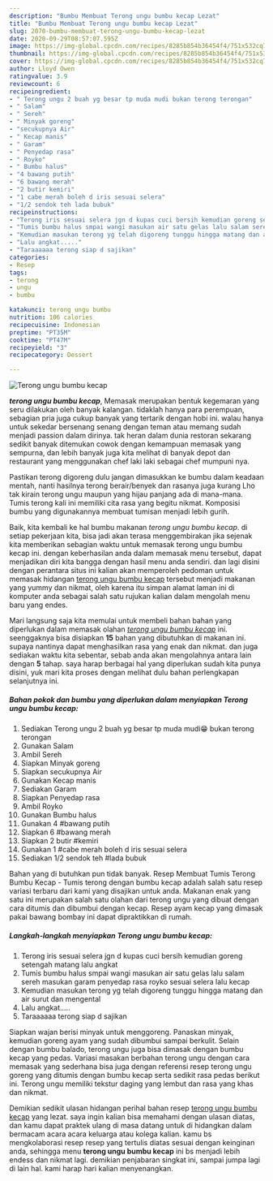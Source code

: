 ```yaml
---
description: "Bumbu Membuat Terong ungu bumbu kecap Lezat"
title: "Bumbu Membuat Terong ungu bumbu kecap Lezat"
slug: 2070-bumbu-membuat-terong-ungu-bumbu-kecap-lezat
date: 2020-09-29T08:57:07.595Z
image: https://img-global.cpcdn.com/recipes/8285b854b36454f4/751x532cq70/terong-ungu-bumbu-kecap-foto-resep-utama.jpg
thumbnail: https://img-global.cpcdn.com/recipes/8285b854b36454f4/751x532cq70/terong-ungu-bumbu-kecap-foto-resep-utama.jpg
cover: https://img-global.cpcdn.com/recipes/8285b854b36454f4/751x532cq70/terong-ungu-bumbu-kecap-foto-resep-utama.jpg
author: Lloyd Owen
ratingvalue: 3.9
reviewcount: 6
recipeingredient:
- " Terong ungu 2 buah yg besar tp muda mudi bukan terong terongan"
- " Salam"
- " Sereh"
- " Minyak goreng"
- "secukupnya Air"
- " Kecap manis"
- " Garam"
- " Penyedap rasa"
- " Royko"
- " Bumbu halus"
- "4 bawang putih"
- "6 bawang merah"
- "2 butir kemiri"
- "1 cabe merah boleh d iris sesuai selera"
- "1/2 sendok teh lada bubuk"
recipeinstructions:
- "Terong iris sesuai selera jgn d kupas cuci bersih kemudian goreng setengah matang lalu angkat"
- "Tumis bumbu halus smpai wangi masukan air satu gelas lalu salam sereh masukan garam penyedap rasa royko sesuai selera lalu kecap"
- "Kemudian masukan terong yg telah digoreng tunggu hingga matang dan air surut dan mengental"
- "Lalu angkat....."
- "Taraaaaaa terong siap d sajikan"
categories:
- Resep
tags:
- terong
- ungu
- bumbu

katakunci: terong ungu bumbu 
nutrition: 106 calories
recipecuisine: Indonesian
preptime: "PT35M"
cooktime: "PT47M"
recipeyield: "3"
recipecategory: Dessert

---
```



![Terong ungu bumbu kecap](https://img-global.cpcdn.com/recipes/8285b854b36454f4/751x532cq70/terong-ungu-bumbu-kecap-foto-resep-utama.jpg)

<b><i>terong ungu bumbu kecap</i></b>, Memasak merupakan bentuk kegemaran yang seru dilakukan oleh banyak kalangan. tidaklah hanya para perempuan, sebagian pria juga cukup banyak yang tertarik dengan hobi ini. walau hanya untuk sekedar bersenang senang dengan teman atau memang sudah menjadi passion dalam dirinya. tak heran dalam dunia restoran sekarang sedikit banyak ditemukan cowok dengan kemampuan memasak yang sempurna, dan lebih banyak juga kita melihat di banyak depot dan restaurant yang menggunakan chef laki laki sebagai chef mumpuni nya.

Pastikan terong digoreng dulu jangan dimasukkan ke bumbu dalam keadaan mentah, nanti hasilnya terong berair/benyek dan rasanya juga kurang Lho tak kirain terong ungu maupun yang hijau panjang ada di mana-mana. Tumis terong kali ini memiliki cita rasa yang begitu nikmat. Komposisi bumbu yang digunakannya membuat tumisan menjadi lebih gurih.

Baik, kita kembali ke hal bumbu makanan <i>terong ungu bumbu kecap</i>. di setiap pekerjaan kita, bisa jadi akan terasa menggembirakan jika sejenak kita memberikan sebagian waktu untuk memasak terong ungu bumbu kecap ini. dengan keberhasilan anda dalam memasak menu tersebut, dapat menjadikan diri kita bangga dengan hasil menu anda sendiri. dan lagi disini dengan perantara situs ini kalian akan memperoleh pedoman untuk memasak hidangan <u>terong ungu bumbu kecap</u> tersebut menjadi makanan yang yummy dan nikmat, oleh karena itu simpan alamat laman ini di komputer anda sebagai salah satu rujukan kalian dalam mengolah menu baru yang endes.


Mari langsung saja kita memulai untuk membeli bahan bahan yang diperlukan dalam memasak olahan <u><i>terong ungu bumbu kecap</i></u> ini. seenggaknya bisa disiapkan <b>15</b> bahan yang dibutuhkan di makanan ini. supaya nantinya dapat menghasilkan rasa yang enak dan nikmat. dan juga sediakan waktu kita sebentar, sebab anda akan mengolahnya antara lain dengan <b>5</b> tahap. saya harap berbagai hal yang diperlukan sudah kita punya disini, yuk mari kita proses dengan melihat dulu bahan perlengkapan selanjutnya ini.

<!--inarticleads1-->

##### Bahan pokok dan bumbu yang diperlukan dalam menyiapkan Terong ungu bumbu kecap:

1. Sediakan  Terong ungu 2 buah yg besar tp muda mudi😁 bukan terong terongan
1. Gunakan  Salam
1. Ambil  Sereh
1. Siapkan  Minyak goreng
1. Siapkan secukupnya Air
1. Gunakan  Kecap manis
1. Sediakan  Garam
1. Siapkan  Penyedap rasa
1. Ambil  Royko
1. Gunakan  Bumbu halus
1. Gunakan 4 #bawang putih
1. Siapkan 6 #bawang merah
1. Siapkan 2 butir #kemiri
1. Gunakan 1 #cabe merah boleh d iris sesuai selera
1. Sediakan 1/2 sendok teh #lada bubuk


Bahan yang di butuhkan pun tidak banyak. Resep Membuat Tumis Terong Bumbu Kecap - Tumis terong dengan bumbu kecap adalah salah satu resep variasi terbaru dari kami yang disajikan untuk anda. Makanan enak yang satu ini merupakan salah satu olahan dari terong ungu yang dibuat dengan cara ditumis dan dibumbui dengan kecap. Resep ayam kecap yang dimasak pakai bawang bombay ini dapat dipraktikkan di rumah. 

<!--inarticleads2-->

##### Langkah-langkah menyiapkan Terong ungu bumbu kecap:

1. Terong iris sesuai selera jgn d kupas cuci bersih kemudian goreng setengah matang lalu angkat
1. Tumis bumbu halus smpai wangi masukan air satu gelas lalu salam sereh masukan garam penyedap rasa royko sesuai selera lalu kecap
1. Kemudian masukan terong yg telah digoreng tunggu hingga matang dan air surut dan mengental
1. Lalu angkat.....
1. Taraaaaaa terong siap d sajikan


Siapkan wajan berisi minyak untuk menggoreng. Panaskan minyak, kemudian goreng ayam yang sudah dibumbui sampai berkulit. Selain dengan bumbu balado, terong ungu juga bisa dimasak dengan bumbu kecap yang pedas. Variasi masakan berbahan terong ungu dengan cara memasak yang sederhana bisa juga dengan referensi resep terong ungu goreng yang ditumis dengan bumbu kecap serta sedikit rasa pedas berikut ini. Terong ungu memiliki tekstur daging yang lembut dan rasa yang khas dan nikmat. 

Demikian sedikit ulasan hidangan perihal bahan resep <u>terong ungu bumbu kecap</u> yang lezat. saya ingin kalian bisa memahami dengan ulasan diatas, dan kamu dapat praktek ulang di masa datang untuk di hidangkan dalam bermacam acara acara keluarga atau kolega kalian. kamu bs mengkolaborasi resep resep yang tertulis diatas sesuai dengan keinginan anda, sehingga menu <b>terong ungu bumbu kecap</b> ini bs menjadi lebih endess dan nikmat lagi. demikian penjabaran singkat ini, sampai jumpa lagi di lain hal. kami harap hari kalian menyenangkan.
